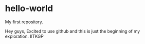 # hello-world
My first repository.

Hey guys,
Excited to use github and this is just the beginning of my exploration.
IITKGP

